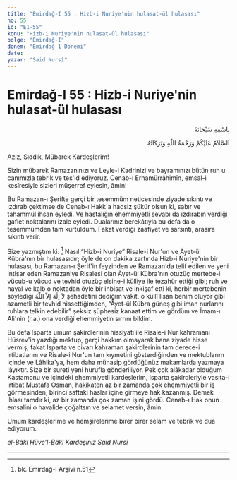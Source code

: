 ```yaml
---
title: "Emirdağ-I 55 : Hizb-i Nuriye'nin hulasat-ül hulasası"
no: 55
id: "E1-55"
konu: "Hizb-i Nuriye'nin hulasat-ül hulasası"
bolge: "Emirdağ-I"
donem: "Emirdağ 1 Dönemi"
date: 
yazar: "Said Nursî"
---
```


# Emirdağ-I 55 : Hizb-i Nuriye'nin hulasat-ül hulasası

<p class="arabic" dir="rtl" title="Meal: “Her türlü noksan sıfatlardan yüce olan Allah’ın adıyla.”">بِاسْمِهِ سُبْحَانَهُ</p>

<p class="arabic" dir="rtl" title="Meal: “Allah’ın selâmı, rahmeti ve bereketleri, üzerinize olsun.”">اَلسَّلاَمُ عَلَيْكُمْ وَرَحْمَةُ اللّٰهِ وَبَرَكَاتُهُ</p>

Aziz, Sıddık, Mübarek Kardeşlerim!

Sizin mübarek Ramazanınızı ve Leyle-i Kadrinizi ve bayramınızı bütün ruh u canımızla tebrik ve tes'id ediyoruz. Cenab-ı Erhamürrâhimîn, emsal-i kesîresiyle sizleri müşerref eylesin, âmin!

Bu Ramazan-ı Şerifte gerçi bir tesemmüm neticesinde ziyade sıkıntı ve ızdırab çektimse de Cenab-ı Hakk'a hadsiz şükür olsun ki, sabır ve tahammül ihsan eyledi. Ve hastalığın ehemmiyetli sevabı da ızdırabın verdiği gaflet noktalarını izale eyledi. Dualarınız berekâtıyla bu defa da o tesemmümden tam kurtuldum. Fakat verdiği zaafiyet ve sarsıntı, arasıra sıkıntı verir.

Size yazmıştım ki: [^1] Nasıl “Hizb-i Nuriye” Risale-i Nur'un ve Âyet-ül Kübra'nın bir hulasasıdır; öyle de on dakika zarfında Hizb-i Nuriye'nin bir hulasası, bu Ramazan-ı Şerif'in feyzinden ve Ramazan'da telif edilen ve yeni intişar eden Ramazaniye Risalesi olan Âyet-ül Kübra'nın otuzüç mertebe-i vücub-u vücud ve tevhid otuzüç elsine-i külliye ile tezahür ettiği gibi; ruh ve hayal ve kalb o noktadan öyle bir inbisat ve inkişaf etti ki, herbir mertebenin söylediği <span class="arabic" dir="rtl" title="Meal: “Allah’tan başka ilah yoktur.” ">لاَ اِلٰهَ اِلاَّ اللّٰهُ</span> şehadetini dediğim vakit, o küllî lisan benim oluyor gibi azametli bir tevhid hissettiğimden, “Âyet-ül Kübra güneş gibi iman nurlarını ruhlara telkin edebilir” şeksiz şüphesiz kanaat ettim ve gördüm ve İmam-ı Ali'nin (r.a.) ona verdiği ehemmiyetin sırrını bildim.

Bu defa Isparta umum şakirdlerinin hissiyatı ile Risale-i Nur kahramanı Hüsrev'in yazdığı mektup, gerçi hakkım olmayarak bana ziyade hisse vermiş, fakat Isparta ve civarı kahraman şakirdlerinin tam derece-i irtibatlarını ve Risale-i Nur'un tam kıymetini gösterdiğinden ve mektublarım içinde ve Lâhika'ya, hem daha münasip gördüğünüz makamlarda yazmaya lâyıktır. Size bir sureti yeni hurufla gönderiliyor. Pek çok alâkadar olduğum Kastamonu ve içindeki ehemmiyetli kardeşlerim, Isparta şakirdleriyle vasıta-i irtibat Mustafa Osman, hakikaten az bir zamanda çok ehemmiyetli bir iş görmesinden, birinci saftaki haslar içine girmeye hak kazanmış. Demek ihlası tamdır ki, az bir zamanda çok zaman işini gördü. Cenab-ı Hak onun emsalini o havalide çoğaltsın ve selamet versin, âmin.

Umum kardeşlerime ve hemşirelerime birer birer selam ve tebrik ve dua ediyorum.

*el-Bâkî Hüve’l-Bâkî*
*Kardeşiniz*
*Said Nursî*

***

[^1]:  bk. Emirdağ-I Arşivi n.51
